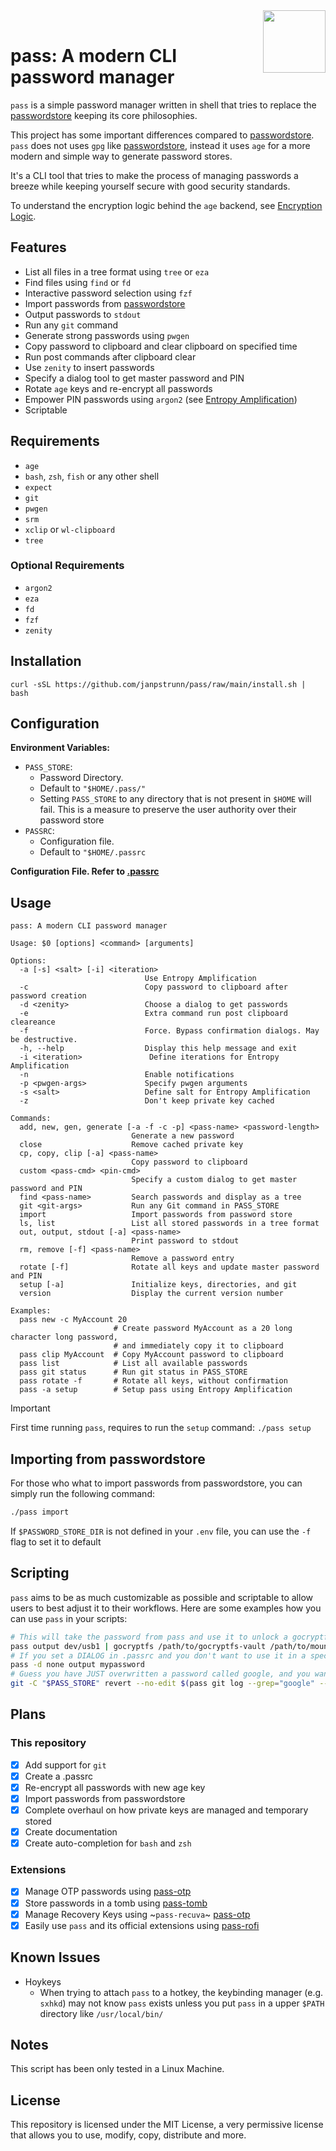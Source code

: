 <img src="https://git.disroot.org/janpstrunn/images/raw/branch/main/pass.png" align="right" height="100"/>
<br>

# pass: A modern CLI password manager

`pass` is a simple password manager written in shell that tries to replace the [passwordstore](https://www.passwordstore.org/) keeping its core philosophies.

This project has some important differences compared to [passwordstore](https://www.passwordstore.org/). `pass` does not uses `gpg` like [passwordstore](https://www.passwordstore.org/), instead it uses `age` for a more modern and simple way to generate password stores.

It's a CLI tool that tries to make the process of managing passwords a breeze while keeping yourself secure with good security standards.

To understand the encryption logic behind the `age` backend, see [Encryption Logic](https://github.com/janpstrunn/pass/wiki/Encryption-Logic).

## Features

- List all files in a tree format using `tree` or `eza`
- Find files using `find` or `fd`
- Interactive password selection using `fzf`
- Import passwords from [passwordstore](https://www.passwordstore.org/)
- Output passwords to `stdout`
- Run any `git` command
- Generate strong passwords using `pwgen`
- Copy password to clipboard and clear clipboard on specified time
- Run post commands after clipboard clear
- Use `zenity` to insert passwords
- Specify a dialog tool to get master password and PIN
- Rotate `age` keys and re-encrypt all passwords
- Empower PIN passwords using `argon2` (see [Entropy Amplification](https://github.com/janpstrunn/pass/wiki/Encryption-Logic#entropy-amplification))
- Scriptable

## Requirements

- `age`
- `bash`, `zsh`, `fish` or any other shell
- `expect`
- `git`
- `pwgen`
- `srm`
- `xclip` or `wl-clipboard`
- `tree`

### Optional Requirements

- `argon2`
- `eza`
- `fd`
- `fzf`
- `zenity`

## Installation

```
curl -sSL https://github.com/janpstrunn/pass/raw/main/install.sh | bash
```

## Configuration

**Environment Variables:**

- `PASS_STORE`:
  - Password Directory.
  - Default to `"$HOME/.pass/"`
  - Setting `PASS_STORE` to any directory that is not present in `$HOME` will fail. This is a measure to preserve the user authority over their password store
- `PASSRC`:
  - Configuration file.
  - Default to `"$HOME/.passrc`

**Configuration File. Refer to [.passrc](https://github.com/janpstrunn/pass/blob/main/.passrc)**

## Usage

```
pass: A modern CLI password manager

Usage: $0 [options] <command> [arguments]

Options:
  -a [-s] <salt> [-i] <iteration>
                              Use Entropy Amplification
  -c                          Copy password to clipboard after password creation
  -d <zenity>                 Choose a dialog to get passwords
  -e                          Extra command run post clipboard cleareance
  -f                          Force. Bypass confirmation dialogs. May be destructive.
  -h, --help                  Display this help message and exit
  -i <iteration>               Define iterations for Entropy Amplification
  -n                          Enable notifications
  -p <pwgen-args>             Specify pwgen arguments
  -s <salt>                   Define salt for Entropy Amplification
  -z                          Don't keep private key cached

Commands:
  add, new, gen, generate [-a -f -c -p] <pass-name> <password-length>
                           Generate a new password
  close                    Remove cached private key
  cp, copy, clip [-a] <pass-name>
                           Copy password to clipboard
  custom <pass-cmd> <pin-cmd>
                           Specify a custom dialog to get master password and PIN
  find <pass-name>         Search passwords and display as a tree
  git <git-args>           Run any Git command in PASS_STORE
  import                   Import passwords from password store
  ls, list                 List all stored passwords in a tree format
  out, output, stdout [-a] <pass-name>
                           Print password to stdout
  rm, remove [-f] <pass-name>
                           Remove a password entry
  rotate [-f]              Rotate all keys and update master password and PIN
  setup [-a]               Initialize keys, directories, and git
  version                  Display the current version number

Examples:
  pass new -c MyAccount 20
                       # Create password MyAccount as a 20 long character long password,
                       # and immediately copy it to clipboard
  pass clip MyAccount  # Copy MyAccount password to clipboard
  pass list            # List all available passwords
  pass git status      # Run git status in PASS_STORE
  pass rotate -f       # Rotate all keys, without confirmation
  pass -a setup        # Setup pass using Entropy Amplification
```

> [!IMPORTANT]
> First time running `pass`, requires to run the `setup` command: `./pass setup`

## Importing from passwordstore

For those who what to import passwords from passwordstore, you can simply run the following command:

```bash
./pass import
```

If `$PASSWORD_STORE_DIR` is not defined in your `.env` file, you can use the `-f` flag to set it to default

## Scripting

`pass` aims to be as much customizable as possible and scriptable to allow users to best adjust it to their workflows. Here are some examples how you can use `pass` in your scripts:

```bash
# This will take the password from pass and use it to unlock a gocryptfs vault
pass output dev/usb1 | gocryptfs /path/to/gocryptfs-vault /path/to/mount
# If you set a DIALOG in .passrc and you don't want to use it in a specific script. Use:
pass -d none output mypassword
# Guess you have JUST overwritten a password called google, and you want to revert it
git -C "$PASS_STORE" revert --no-edit $(pass git log --grep="google" --format="%H" -n 1)
```

## Plans

### This repository

- [x] Add support for `git`
- [x] Create a .passrc
- [x] Re-encrypt all passwords with new age key
- [x] Import passwords from passwordstore
- [x] Complete overhaul on how private keys are managed and temporary stored
- [x] Create documentation
- [x] Create auto-completion for `bash` and `zsh`

### Extensions

- [x] Manage OTP passwords using [pass-otp](https://github.com/janpstrunn/pass-otp)
- [x] Store passwords in a tomb using [pass-tomb](https://github.com/janpstrunn/pass-tomb)
- [x] Manage Recovery Keys using ~`pass-recuva`~ [pass-otp](https://github.com/janpstrunn/pass-otp)
- [x] Easily use `pass` and its official extensions using [pass-rofi](https://github.com/janpstrunn/pass-rofi)

## Known Issues

- Hoykeys
  - When trying to attach `pass` to a hotkey, the keybinding manager (e.g. `sxhkd`) may not know `pass` exists unless you put `pass` in a upper `$PATH` directory like `/usr/local/bin/`

## Notes

This script has been only tested in a Linux Machine.

## License

This repository is licensed under the MIT License, a very permissive license that allows you to use, modify, copy, distribute and more.
